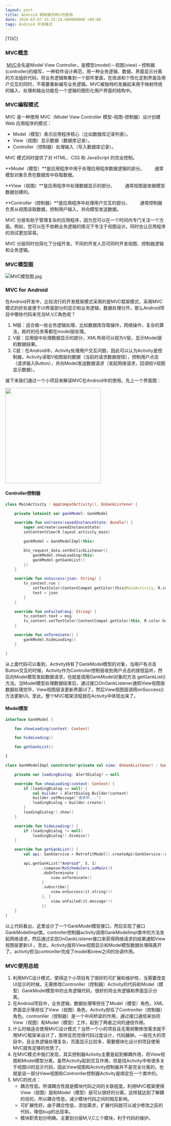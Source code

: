 ```yaml
---
layout: post
title: Android 框架模式MVC的使用
date: 2018-03-07 15:32:24.000000000 +09:00
tags: Android 开发模式
---
```


[TOC]

### MVC概念

​	[MVC](https://baike.baidu.com/item/MVC)全名是Model View Controller，是模型(model)－视图(view)－控制器(controller)的缩写，一种软件设计典范，用一种业务逻辑、数据、界面显示分离的方法组织代码，将业务逻辑聚集到一个部件里面，在改进和个性化定制界面及用户交互的同时，不需要重新编写业务逻辑。MVC被独特的发展起来用于映射传统的输入、处理和输出功能在一个逻辑的图形化用户界面的结构中。

### MVC编程模式

MVC 是一种使用 MVC（Model View Controller 模型-视图-控制器）设计创建 Web 应用程序的模式：

- Model（模型）表示应用程序核心（比如数据库记录列表）。
- View（视图）显示数据（数据库记录）。
- Controller（控制器）处理输入（写入数据库记录）。

MVC 模式同时提供了对 HTML、CSS 和 JavaScript 的完全控制。

**Model（模型）**是应用程序中用于处理应用程序数据逻辑的部分。
　　通常模型对象负责在数据库中存取数据。

**View（视图）**是应用程序中处理数据显示的部分。
　　通常视图是依据模型数据创建的。

**Controller（控制器）**是应用程序中处理用户交互的部分。
　　通常控制器负责从视图读取数据，控制用户输入，并向模型发送数据。

MVC 分层有助于管理复杂的应用程序，因为您可以在一个时间内专门关注一个方面。例如，您可以在不依赖业务逻辑的情况下专注于视图设计。同时也让应用程序的测试更加容易。

MVC 分层同时也简化了分组开发。不同的开发人员可同时开发视图、控制器逻辑和业务逻辑。

### MVC模型图

![MVC模型图.jpg](http://p8i9mda7f.bkt.clouddn.com/18-5-10/30205173.jpg)

### MVC for Android

在Android开发中，比较流行的开发框架模式采用的是MVC框架模式，采用MVC模式的好处是便于UI界面部分的显示和业务逻辑，数据处理分开。那么Android项目中哪些代码来充当M,V,C角色呢？

1. M层：适合做一些业务逻辑处理，比如数据库存取操作，网络操作，复杂的算法，耗时的任务等都在model层处理。
2. V层：应用层中处理数据显示的部分，XML布局可以视为V层，显示Model层的数据结果。
3. C层：在Android中，Activity处理用户交互问题，因此可以认为Activity是控制器，Activity读取V视图层的数据（当前的请求数据按钮），控制用户点击（请求输入Button），并向Model发送数据请求（发起网络请求，回调给V视图显示数据）。

接下来我们通过一个小项目来解读MVC在Android中的使用。先上一个界面图：

<img src="http://p8i9mda7f.bkt.clouddn.com/18-5-10/59822984.jpg" width="300"/>

#### Controller控制器

``` kotlin
class MainActivity : AppCompatActivity(), OnGankListener {

    private lateinit var gankModel: GankModel

    override fun onCreate(savedInstanceState: Bundle?) {
        super.onCreate(savedInstanceState)
        setContentView(R.layout.activity_main)

        gankModel = GankModelImpl(this)

        btn_request_data.setOnClickListener({
            gankModel.showLoading(this)
            gankModel.getGankList()
        })
    }

    override fun onSuccess(json: String) {
        tv_content.run {
            setTextColor(ContextCompat.getColor(this@MainActivity, R.color.default_text_color))
            text = json
        }
    }

    override fun onFailed(msg: String) {
        tv_content.text = msg
        tv_content.setTextColor(ContextCompat.getColor(this, R.color.holo_red_dark))
    }

    override fun onTerminate() {
        gankModel.hideLoading()
    }

}
```

从上面代码可以看到，Activity持有了GankModel模型的对象，当用户有点击Button交互的时候，Activity作为Controller控制层收到用户点击的按钮监听，然后向Model模型发起数据请求，也就是调用GankModel对象的方法 getGankList()方法。当Model模型处理数据结束后，通过接口OnGankListener通知View视图层数据处理完毕，View视图层该更新界面UI了。然后View视图层调用onSuccess()方法更新UI。至此，整个MVC框架流程就在Activity中体现出来了。

#### Model模型

```kotlin
interface GankModel {

    fun showLoading(context: Context)

    fun hideLoading()

    fun getGankList()

}
```

```kotlin
class GankModelImpl constructor(private val view: OnGankListener) : GankModel {

    private var loadingDialog: AlertDialog? = null

    override fun showLoading(context: Context) {
        if (loadingDialog == null) {
            val builder = AlertDialog.Builder(context)
            builder.setMessage("请求中...")
            loadingDialog = builder.create()
        }
        loadingDialog!!.show()
    }

    override fun hideLoading() {
        if (loadingDialog != null)
            loadingDialog!!.dismiss()
    }

    override fun getGankList() {
        val api: GankService = RetrofitModel().createApi(GankService::class.java, GankService.BASE_URL)

        api.getGankList("Android", 5, 1)
                .compose(RxSchedulers.ioMain())
                .doOnTerminate {
                    view.onTerminate()
                }
                .subscribe({
                    view.onSuccess(it.string())
                }, {
                    view.onFailed(it.message!!)
                })
    }
}
```

以上代码看出，这里设计了一个GankModel模型接口，然后实现了接口GankModelImpl类。controller控制器activity调用GankModelImpl类中的方法发起网络请求，然后通过实现OnGankListener接口来获得网络请求的结果通知View视图层更新UI 。至此，Activity就将View视图显示和Model模型数据处理隔离开了。activity担当contronller完成了model和view之间的协调作用。

### MVC使用总结

1. 利用MVC设计模式，使得这个小项目有了很好的可扩展和维护性，当需要改变UI显示的时候，无需修改Contronller（控制器）Activity的代码和Model（模型）GankModel模型中的业务逻辑代码，很好的将业务逻辑和界面显示分离。
2. 在Android项目中，业务逻辑，数据处理等担任了Model（模型）角色，XML界面显示等担任了View（视图）角色，Activity担任了Contronller（控制器）角色。contronller（控制器）是一个中间桥梁的作用，通过接口通信来协同 View（视图）和Model（模型）工作，起到了两者之间的通信作用。
3. 什么时候适合使用MVC设计模式？当然一个小的项目且无需频繁修改需求就不用MVC框架来设计了，那样反而觉得代码过度设计，代码臃肿。一般在大的项目中，且业务逻辑处理复杂，页面显示比较多，需要模块化设计的项目使用MVC就有足够的优势了。
4. 在MVC模式中我们发现，其实控制器Activity主要是起到解耦作用，将View视图和Model模型分离，虽然Activity起到交互作用，但是找Activity中有很多关于视图UI的显示代码，因此View视图和Activity控制器并不是完全分离的，也就是说一部分View视图和Contronller控制器Activity是绑定在一个类中的。
5. MVC的优点：
   - 耦合性低。所谓耦合性就是模块代码之间的关联程度。利用MVC框架使得View（视图）层和Model（模型）层可以很好的分离，这样就达到了解耦的目的，所以耦合性低，减少模块代码之间的相互影响。
   - 可扩展性好。由于耦合性低，添加需求，扩展代码就可以减少修改之前的代码，降低bug的出现率。
   - 模块职责划分明确。主要划分层M,V,C三个模块，利于代码的维护。

